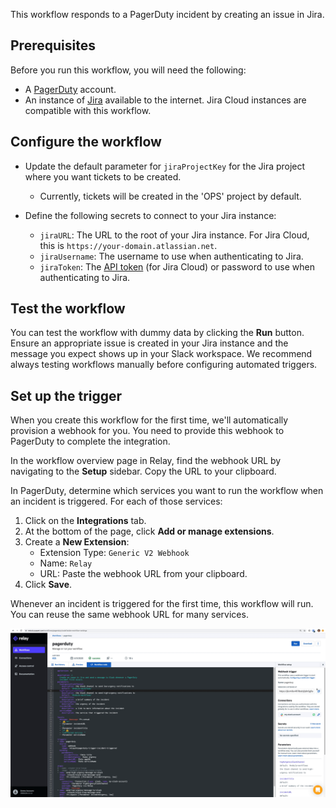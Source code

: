 This workflow responds to a PagerDuty incident by creating an issue in Jira.

## Prerequisites

Before you run this workflow, you will need the following:
- A [PagerDuty](https://www.pagerduty.com/) account.
- An instance of [Jira](https://www.atlassian.com/software/jira) available to
  the internet. Jira Cloud instances are compatible with this workflow.

## Configure the workflow

- Update the default parameter for `jiraProjectKey` for the Jira project where you 
  want tickets to be created. 
    - Currently, tickets will be created in the 'OPS' project by default.

- Define the following secrets to connect to your Jira instance:
    - `jiraURL`: The URL to the root of your Jira instance. For Jira Cloud, this is 
      `https://your-domain.atlassian.net`.
    - `jiraUsername`: The username to use when authenticating to Jira.
    - `jiraToken`: The [API token](https://confluence.atlassian.com/x/Vo71Nw) (for 
      Jira Cloud) or password to use when authenticating to Jira.

## Test the workflow

You can test the workflow with dummy data by clicking the **Run** button. Ensure
an appropriate issue is created in your Jira instance and the message you expect
shows up in your Slack workspace. We recommend always testing workflows manually
before configuring automated triggers.

## Set up the trigger

When you create this workflow for the first time, we'll automatically provision
a webhook for you. You need to provide this webhook to PagerDuty to complete the
integration.

In the workflow overview page in Relay, find the webhook URL by navigating to
the **Setup** sidebar. Copy the URL to your clipboard.

In PagerDuty, determine which services you want to run the workflow when an
incident is triggered. For each of those services:

1. Click on the **Integrations** tab.
2. At the bottom of the page, click **Add or manage extensions**.
3. Create a **New Extension**:
   - Extension Type: `Generic V2 Webhook`
   - Name: `Relay`
   - URL: Paste the webhook URL from your clipboard.
4. Click **Save**.

Whenever an incident is triggered for the first time, this workflow will run.
You can reuse the same webhook URL for many services.

![Gif of setting up Pagerduty webhook to trigger Relay](../images/setup-pagerduty-webhook.gif)
